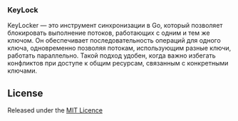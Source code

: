 ### KeyLock

KeyLocker — это инструмент синхронизации в Go, который 
позволяет блокировать выполнение потоков, работающих с 
одним и тем же ключом. Он обеспечивает последовательность 
операций для одного ключа, одновременно позволяя потокам, 
использующим разные ключи, работать параллельно. 
Такой подход удобен, когда важно избегать конфликтов 
при доступе к общим ресурсам, связанным с конкретными ключами.

## License

Released under the [MIT Licence](./LICENSE)